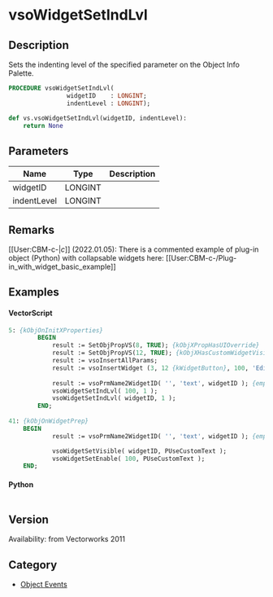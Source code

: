 # vsoWidgetSetIndLvl

## Description
Sets the indenting level of the specified parameter on the Object Info Palette.

```pascal
PROCEDURE vsoWidgetSetIndLvl(
				widgetID    : LONGINT;
				indentLevel : LONGINT);
```

```python
def vs.vsoWidgetSetIndLvl(widgetID, indentLevel):
    return None
```

## Parameters
|Name|Type|Description|
|---|---|---|
|widgetID|LONGINT|   |
|indentLevel|LONGINT|   |

## Remarks
[[User:CBM-c-|_c_]] (2022.01.05): There is a commented example of plug-in object (Python) with collapsable widgets here: [[User:CBM-c-/Plug-in_with_widget_basic_example]]

## Examples
#### VectorScript ####
```pascal
5: {kObjOnInitXProperties}
        BEGIN
            result := SetObjPropVS(8, TRUE); {kObjXPropHasUIOverride}
            result := SetObjPropVS(12, TRUE); {kObjXHasCustomWidgetVisibilities} {send kObjOnWidgetPrep}
            result := vsoInsertAllParams;
            result := vsoInsertWidget (3, 12 {kWidgetButton}, 100, 'Edit List...', 0);
 
            result := vsoPrmName2WidgetID( '', 'text', widgetID ); {empty string means the record of this parametric}
            vsoWidgetSetIndLvl( 100, 1 );
            vsoWidgetSetIndLvl( widgetID, 1 );
        END;
 
41: {kObjOnWidgetPrep}
	BEGIN
            result := vsoPrmName2WidgetID( '', 'text', widgetID ); {empty string means the record of this parametric}

            vsoWidgetSetVisible( widgetID, PUseCustomText );
            vsoWidgetSetEnable( 100, PUseCustomText );
	END;
```
#### Python ####
```python

```

## Version
Availability: from Vectorworks 2011

## Category
* [Object Events](../Categories/Object%20Events.md)
